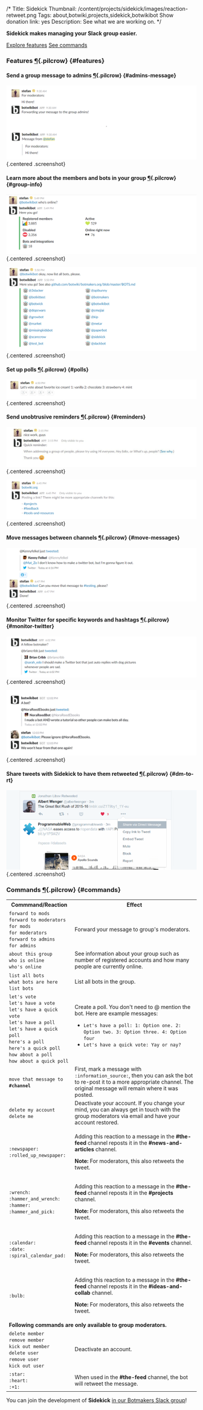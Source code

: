 /*
Title: Sidekick
Thumbnail: /content/projects/sidekick/images/reaction-retweet.png
Tags: about,botwiki,projects,sidekick,botwikibot
Show donation link: yes
Description: See what we are working on.
*/

**Sidekick makes managing your Slack group easier.**

<a class="btn" href="#features">Explore features</a> <a class="btn" href="#commands">See commands</a>

### Features [¶](#features){.pilcrow} {#features}

#### Send a group message to admins [¶](#admins-message){.pilcrow} {#admins-message}

![Message all admins in the group](/content/projects/sidekick/images/admin-message-forward.png) {.centered .screenshot}


#### Learn more about the members and bots in your group [¶](#group-info){.pilcrow} {#group-info}

![Learn more about your group](/content/projects/sidekick/images/group-info.png) {.centered .screenshot}



![Learn more about bots and integrations in your group](/content/projects/sidekick/images/group-info-bots.png) {.centered .screenshot}


#### Set up polls [¶](#polls){.pilcrow} {#polls}


![Poll](/content/projects/sidekick/images/polls.png) {.centered .screenshot}

#### Send unobtrusive reminders [¶](#reminders){.pilcrow} {#reminders}

![Code of conduct reminder](/content/projects/sidekick/images/hey-guys.png) {.centered .screenshot}

![Sharing links reminder](/content/projects/sidekick/images/sharing-links.png) {.centered .screenshot}

#### Move messages between channels [¶](#move-messages){.pilcrow} {#move-messages}


![Move messages](/content/projects/sidekick/images/move-message.png) {.centered .screenshot}



#### Monitor Twitter for specific keywords and hashtags [¶](#monitor-twitter){.pilcrow} {#monitor-twitter}

![Monitor Twitter for interesting tweets](/content/projects/sidekick/images/monitor-twitter.png) {.centered .screenshot}

![Ignore users](/content/projects/sidekick/images/ignore.png) {.centered .screenshot}


#### Share tweets with Sidekick to have them retweeted [¶](#dm-to-rt){.pilcrow} {#dm-to-rt}

![Share to retweet](/content/projects/sidekick/images/share-to-retweet.png) {.centered .screenshot}



### Commands [¶](#commands){.pilcrow} {#commands}
<!-- 
#### All members [¶](#commands-all){.pilcrow} {#commands-all}
 -->
<table class="data-table">
<tr>
  <th>Commmand/Reaction</th>
  <th>Effect</th>
</tr>
<tr>
  <td>
    <code>forward to mods</code><br/>
    <code>forward to moderators</code><br/>
    <code>for mods</code><br/>
    <code>for moderators</code><br/>
    <code>forward to admins</code><br/>
    <code>for admins</code>
  </td>
  <td>
    Forward your message to group's moderators.
  </td>
</tr>
<tr>
  <td>
    <code>about this group</code><br/>
    <code>who is online</code><br/>
    <code>who's online</code>
  </td>
  <td>
    See information about your group such as number of registered accounts and how many people are currently online.
  </td>
</tr>
<tr>
  <td>
    <code>list all bots</code><br/>
    <code>what bots are here</code><br/>
    <code>list bots</code>
  </td>
  <td>
    List all bots in the group.
  </td>
</tr>
<tr>
  <td>
    <code>let's vote</code><br/>
    <code>let's have a vote</code><br/>
    <code>let's have a quick vote</code><br/>
    <code>let's have a poll</code><br/>
    <code>let's have a quick poll</code><br/>
    <code>here's a poll</code><br/>
    <code>here's a quick poll</code><br/>
    <code>how about a poll</code><br/>
    <code>how about a quick poll</code>
  </td>
  <td>
    Create a poll. You don't need to @ mention the bot. Here are example messages:
    <ul>
      <li><code>Let's have a poll: 1: Option one. 2: Option two. 3: Option three. 4: Option four</code></li>
      <li><code>Let's have a quick vote: Yay or nay?</code></li>
    </ul>
  </td>
</tr>
<tr>
  <td>
    <code>move that message to <strong>#channel</strong></code>
  </td>
  <td>
    First, mark a message with <code>:information_source:</code>, then you can ask the bot to re-post it to a more appropriate channel. The original message will remain where it was posted.
  </td>
</tr>
<tr>
  <td>
    <code>delete my account</code><br/>
    <code>delete me</code>
  </td>
  <td>
    Deactivate your account. If you change your mind, you can always get in touch with the group moderators via email and have your account restored.
  </td>
</tr>
<tr>
<tr>
  <td>
    <code>:newspaper:</code><br/>
    <code>:rolled_up_newspaper:</code>
  </td>
  <td>
    <p>Adding this reaction to a message in the <strong>#the-feed</strong> channel reposts it in the <strong>#news-and-articles</strong> channel.</p>
    <p><strong>Note:</strong> For moderators, this also retweets the tweet.</p>
  </td>
</tr>
<tr>
  <td>
    <code>:wrench:</code><br/>
    <code>:hammer_and_wrench:</code><br/>
    <code>:hammer:</code><br/>
    <code>:hammer_and_pick:</code>
  </td>
  <td>
    <p>Adding this reaction to a message in the <strong>#the-feed</strong> channel reposts it in the <strong>#projects</strong> channel.</p>
    <p><strong>Note:</strong> For moderators, this also retweets the tweet.</p>
  </td>
</tr>
<tr>
  <td>
    <code>:calendar:</code><br/>
    <code>:date:</code><br/>
    <code>:spiral_calendar_pad:</code>
  </td>
  <td>
    <p>Adding this reaction to a message in the <strong>#the-feed</strong> channel reposts it in the <strong>#events</strong> channel.</p>
    <p><strong>Note:</strong> For moderators, this also retweets the tweet.</p>
  </td>
</tr>
<tr>
  <td>
    <code>:bulb:</code>
  </td>
  <td>
    <p>Adding this reaction to a message in the <strong>#the-feed</strong> channel reposts it in the <strong>#ideas-and-collab</strong> channel.</p>
    <p><strong>Note:</strong> For moderators, this also retweets the tweet.</p>
  </td>
</tr>
<tr>
  <td colspan="2">
    <strong>Following commands are only available to group moderators.</strong>
  </td>
</tr>
<tr>
  <td>
    <code>delete member</code><br/>
    <code>remove member</code><br/>
    <code>kick out member</code><br/>
    <code>delete user</code><br/>
    <code>remove user</code><br/>
    <code>kick out user</code>
  </td>
  <td>
    Deactivate an account.
  </td>
</tr>
<tr>
  <td>
    <code>:star:</code><br/>
    <code>:heart:</code><br/>
    <code>:+1:</code>
  </td>
  <td>
    When used in the <strong>#the-feed</strong> channel, the bot will retweet the message.
  </td>
</tr>
</table>

<!-- 

#### Admins [¶](#commands-admins){.pilcrow} {#commands-admins}

***Coming soon!***

-->

You can join the development of **Sidekick** [in our Botmakers Slack group](https://botmakers.org/)!